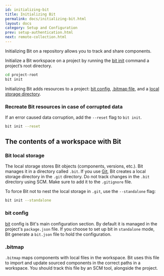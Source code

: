 ```yaml
---
id: initializing-bit
title: Initializing Bit
permalink: docs/initializing-bit.html
layout: docs
category: Setup and Configuration
prev: setup-authentication.html
next: remote-collection.html
---
```


Initializing Bit on a repository allows you to track and share components.

Initialize a Bit workspace on a project by running the [bit init](/docs/cli-init.html) command a project’s root directory.

```bash
cd project-root
bit init
```

Initializing Bit adds resources to a project: [bit config](#bit-config), [.bitmap file](#.bitmap), and a [local storage directory](#bit-local-storage).

### Recreate Bit resources in case of corrupted data

If an error caused data corruption, add the `--reset` flag to `bit init`.

```bash
bit init --reset
```

## The contents of a workspace with Bit

### Bit local storage

The local storage stores Bit objects (components, versions, etc.). Bit manages it in a directory called `.bit`. If you use [Git](git-scm.com), Bit creates a local storage directory in the `.git` directory. Do not track changes in the `.bit` directory using SCM. Make sure to add it to the `.gitignore` file.

To force Bit not to nest the local storage in `.git`, use the `--standalone` flag:

```bash
bit init --standalone
```

### bit config

[bit](/docs/conf-bit-json.html) config is Bit's main configuration section. By default it is managed in the project's `package.json` file. If you choose to set up bit in `standalone` mode, Bit generate a `bit.json` file to hold the configuration.

### .bitmap

`.bitmap` maps components with local files in the workspace. Bit uses this file to import and update sourced components in the correct paths in a workspace. You should track this file by an SCM tool, alongside the project.